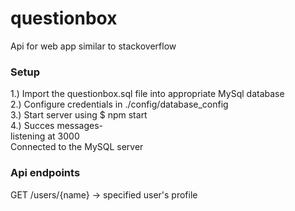 # questionbox
Api for web app similar to stackoverflow
### Setup
1.) Import the questionbox.sql file into appropriate MySql database\
2.) Configure credentials in ./config/database_config\
3.) Start server using $ npm start\
4.) Succes messages-\
   listening at 3000\
   Connected to the MySQL server

### Api endpoints
GET /users/{name} -> specified user's profile
